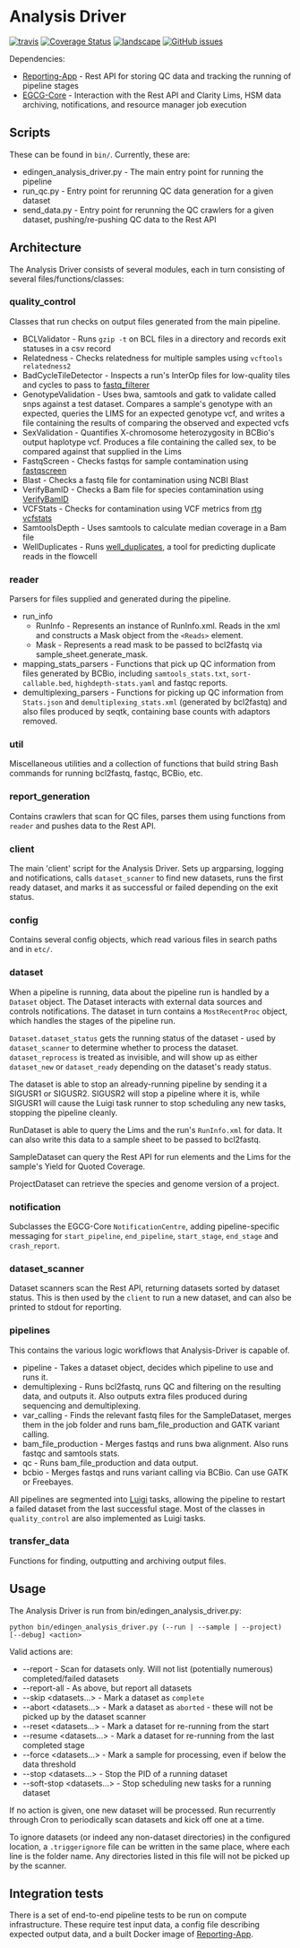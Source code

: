 # Analysis Driver
[![travis](https://img.shields.io/travis/EdinburghGenomics/Analysis-Driver/master.svg)](https://travis-ci.org/EdinburghGenomics/Analysis-Driver)
[![Coverage Status](https://coveralls.io/repos/github/EdinburghGenomics/Analysis-Driver/badge.svg?branch=master)](https://coveralls.io/github/EdinburghGenomics/Analysis-Driver?branch=master)
[![landscape](https://landscape.io/github/EdinburghGenomics/Analysis-Driver/master/landscape.svg)](https://landscape.io/github/EdinburghGenomics/Analysis-Driver)
[![GitHub issues](https://img.shields.io/github/issues/EdinburghGenomics/Analysis-Driver.svg)](https://github.com/EdinburghGenomics/Analysis-Driver/issues)

Dependencies:
- [Reporting-App](https://github.com/EdinburghGenomics/Reporting-App) - Rest API for storing QC data and
  tracking the running of pipeline stages
- [EGCG-Core](https://github.com/EdinburghGenomics/EGCG-Core) - Interaction with the Rest API and Clarity
  Lims, HSM data archiving, notifications, and resource manager job execution

## Scripts
These can be found in `bin/`. Currently, these are:

- edingen_analysis_driver.py - The main entry point for running the pipeline
- run_qc.py - Entry point for rerunning QC data generation for a given dataset
- send_data.py - Entry point for rerunning the QC crawlers for a given dataset, pushing/re-pushing QC data
  to the Rest API


## Architecture
The Analysis Driver consists of several modules, each in turn consisting of several files/functions/classes:

### quality_control
Classes that run checks on output files generated from the main pipeline.

- BCLValidator - Runs `gzip -t` on BCL files in a directory and records exit statuses in a csv record
- Relatedness - Checks relatedness for multiple samples using `vcftools relatedness2`
- BadCycleTileDetector - Inspects a run's InterOp files for low-quality tiles and cycles to pass to
  [fastq_filterer](https://github.com/EdinburghGenomics/Fastq-Filterer)
- GenotypeValidation - Uses bwa, samtools and gatk to validate called snps against a test dataset. Compares
  a sample's genotype with an expected, queries the LIMS for an expected genotype vcf, and writes a file containing the
  results of comparing the observed and expected vcfs
- SexValidation - Quantifies X-chromosome heterozygosity in BCBio's output haplotype vcf. Produces a file
  containing the called sex, to be compared against that supplied in the Lims
- FastqScreen - Checks fastqs for sample contamination using [fastqscreen](http://www.bioinformatics.babraham.ac.uk/projects/download.html#fastqscreen)
- Blast - Checks a fastq file for contamination using NCBI Blast
- VerifyBamID - Checks a Bam file for species contamination using [VerifyBamID](http://genome.sph.umich.edu/wiki/VerifyBamID)
- VCFStats - Checks for contamination using VCF metrics from [rtg vcfstats](https://github.com/RealTimeGenomics/rtg-tools)
- SamtoolsDepth - Uses samtools to calculate median coverage in a Bam file
- WellDuplicates - Runs [well_duplicates](https://github.com/EdinburghGenomics/well_duplicates), a tool for
  predicting duplicate reads in the flowcell

### reader
Parsers for files supplied and generated during the pipeline.

- run_info
  - RunInfo - Represents an instance of RunInfo.xml. Reads in the xml and constructs a Mask object from the
    `<Reads>` element.
  - Mask - Represents a read mask to be passed to bcl2fastq via sample_sheet.generate_mask.
- mapping_stats_parsers - Functions that pick up QC information from files generated by BCBio, including
  `samtools_stats.txt`, `sort-callable.bed`, `highdepth-stats.yaml` and fastqc reports.
- demultiplexing_parsers - Functions for picking up QC information from `Stats.json` and
  `demultiplexing_stats.xml` (generated by bcl2fastq) and also files produced by seqtk, containing base counts
  with adaptors removed.

### util
Miscellaneous utilities and a collection of functions that build string Bash commands for running bcl2fastq,
fastqc, BCBio, etc.

### report_generation
Contains crawlers that scan for QC files, parses them using functions from `reader` and pushes data to the
Rest API.

### client
The main 'client' script for the Analysis Driver. Sets up argparsing, logging and notifications, calls
`dataset_scanner` to find new datasets, runs the first ready dataset, and marks it as successful or failed
depending on the exit status.

### config
Contains several config objects, which read various files in search paths and in `etc/`.

### dataset
When a pipeline is running, data about the pipeline run is handled by a `Dataset` object. The Dataset
interacts with external data sources and controls notifications. The dataset in turn contains a
`MostRecentProc` object, which handles the stages of the pipeline run.

`Dataset.dataset_status` gets the running status of the dataset - used by `dataset_scanner` to determine
whether to process the dataset. `dataset_reprocess` is treated as invisible, and will show up as either
`dataset_new` or `dataset_ready` depending on the dataset's ready status.

The dataset is able to stop an already-running pipeline by sending it a SIGUSR1 or SIGUSR2. SIGUSR2 will stop
a pipeline where it is, while SIGUSR1 will cause the Luigi task runner to stop scheduling any new tasks,
stopping the pipeline cleanly.

RunDataset is able to query the Lims and the run's `RunInfo.xml` for data. It can also write this data to a
sample sheet to be passed to bcl2fastq.

SampleDataset can query the Rest API for run elements and the Lims for the sample's Yield for Quoted Coverage.

ProjectDataset can retrieve the species and genome version of a project.

### notification
Subclasses the EGCG-Core `NotificationCentre`, adding pipeline-specific messaging for `start_pipeline`,
`end_pipeline`, `start_stage`, `end_stage` and `crash_report`.

### dataset_scanner
Dataset scanners scan the Rest API, returning datasets sorted by dataset status. This is then used by the
`client` to run a new dataset, and can also be printed to stdout for reporting.

### pipelines
This contains the various logic workflows that Analysis-Driver is capable of.

- pipeline - Takes a dataset object, decides which pipeline to use and runs it.
- demultiplexing - Runs bcl2fastq, runs QC and filtering on the resulting data, and outputs it. Also outputs
  extra files produced during sequencing and demultiplexing.
- var_calling - Finds the relevant fastq files for the SampleDataset, merges them in the job folder
  and runs bam_file_production and GATK variant calling.
- bam_file_production - Merges fastqs and runs bwa alignment. Also runs fastqc and samtools stats.
- qc - Runs bam_file_production and data output.
- bcbio - Merges fastqs and runs variant calling via BCBio. Can use GATK or Freebayes.

All pipelines are segmented into [Luigi](http://luigi.readthedocs.io) tasks, allowing the pipeline to restart
a failed dataset from the last successful stage. Most of the classes in `quality_control` are also implemented as
Luigi tasks.

### transfer_data
Functions for finding, outputting and archiving output files.

## Usage
The Analysis Driver is run from bin/edingen_analysis_driver.py:

    python bin/edingen_analysis_driver.py (--run | --sample | --project) [--debug] <action>

Valid actions are:
- --report - Scan for datasets only. Will not list (potentially numerous) completed/failed datasets
- --report-all - As above, but report all datasets
- --skip <datasets...> - Mark a dataset as `complete`
- --abort <datasets...> - Mark a dataset as `aborted` - these will not be picked up by the dataset scanner
- --reset <datasets...> - Mark a dataset for re-running from the start
- --resume <datasets...> - Mark a dataset for re-running from the last completed stage
- --force <datasets...> - Mark a sample for processing, even if below the data threshold
- --stop <datasets...> - Stop the PID of a running dataset
- --soft-stop <datasets...> - Stop scheduling new tasks for a running dataset

If no action is given, one new dataset will be processed. Run recurrently through Cron to periodically
scan datasets and kick off one at a time.

To ignore datasets (or indeed any non-dataset directories) in the configured location, a `.triggerignore` file
can be written in the same place, where each line is the folder name. Any directories listed in this file will
not be picked up by the scanner.

## Integration tests
There is a set of end-to-end pipeline tests to be run on compute infrastructure. These require test input
data, a config file describing expected output data, and a built Docker image of
[Reporting-App](https://github.com/EdinburghGenomics/Reporting-App).
